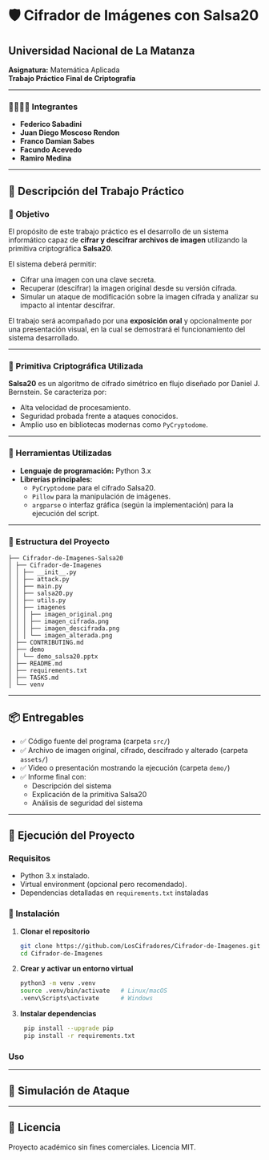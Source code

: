 # 🛡️ Cifrador de Imágenes con Salsa20

## **Universidad Nacional de La Matanza**  
**Asignatura:** Matemática Aplicada  
**Trabajo Práctico Final de Criptografía**

---
### 👨‍👩‍👦‍👦 Integrantes

- **Federico Sabadini**
- **Juan Diego Moscoso Rendon**
- **Franco Damian Sabes**
- **Facundo Acevedo**
- **Ramiro Medina**

---
## 📜 Descripción del Trabajo Práctico
### 🧠 Objetivo

El propósito de este trabajo práctico es el desarrollo de un sistema informático capaz de **cifrar y descifrar archivos de imagen** utilizando la primitiva criptográfica **Salsa20**.

El sistema deberá permitir:
- Cifrar una imagen con una clave secreta.
- Recuperar (descifrar) la imagen original desde su versión cifrada.
- Simular un ataque de modificación sobre la imagen cifrada y analizar su impacto al intentar descifrar.

El trabajo será acompañado por una **exposición oral** y opcionalmente por una presentación visual, en la cual se demostrará el funcionamiento del sistema desarrollado.

---

### 🔐 Primitiva Criptográfica Utilizada

**Salsa20** es un algoritmo de cifrado simétrico en flujo diseñado por Daniel J. Bernstein. Se caracteriza por:
- Alta velocidad de procesamiento.
- Seguridad probada frente a ataques conocidos.
- Amplio uso en bibliotecas modernas como `PyCryptodome`.

---

### 🧰 Herramientas Utilizadas

- **Lenguaje de programación:** Python 3.x
- **Librerías principales:**
    - `PyCryptodome` para el cifrado Salsa20.
    - `Pillow` para la manipulación de imágenes.
    - `argparse` o interfaz gráfica (según la implementación) para la ejecución del script.

---

### 📁 Estructura del Proyecto
```
├── Cifrador-de-Imagenes-Salsa20
│ ├── Cifrador-de-Imagenes
│ │ ├── __init__.py
│ │ ├── attack.py
│ │ ├── main.py
│ │ ├── salsa20.py
│ │ ├── utils.py
│ │ ├── imagenes
│ │ │ ├── imagen_original.png
│ │ │ ├── imagen_cifrada.png
│ │ │ ├── imagen_descifrada.png
│ │ │ └── imagen_alterada.png
│ ├── CONTRIBUTING.md
│ ├── demo
│ │ └── demo_salsa20.pptx
│ ├── README.md
│ ├── requirements.txt
│ ├── TASKS.md
│ └── venv

```

---

## 📦 Entregables

- ✅ Código fuente del programa (carpeta `src/`)
- ✅ Archivo de imagen original, cifrado, descifrado y alterado (carpeta `assets/`)
- ✅ Video o presentación mostrando la ejecución (carpeta `demo/`)
- ✅ Informe final con:
    - Descripción del sistema
    - Explicación de la primitiva Salsa20
    - Análisis de seguridad del sistema

---

## 🎯 Ejecución del Proyecto

### Requisitos
- Python 3.x instalado.
- Virtual environment (opcional pero recomendado).
- Dependencias detalladas en `requirements.txt` instaladas

### 🚀 Instalación

1. **Clonar el repositorio**
   ```bash
   git clone https://github.com/LosCifradores/Cifrador-de-Imagenes.git
   cd Cifrador-de-Imagenes
   ```

2. **Crear y activar un entorno virtual**
   ```bash
   python3 -m venv .venv
   source .venv/bin/activate   # Linux/macOS
   .venv\Scripts\activate      # Windows
   ```
3. **Instalar dependencias**
   ```bash
    pip install --upgrade pip
    pip install -r requirements.txt
    ```

### Uso


---

## 🧪 Simulación de Ataque

---

## 📄 Licencia

Proyecto académico sin fines comerciales. Licencia MIT.
